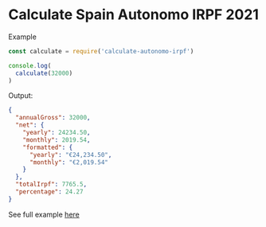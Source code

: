 # Calculate Spain Autonomo IRPF 2021

Example
```js
const calculate = require('calculate-autonomo-irpf')

console.log(
  calculate(32000)
)
```

Output:
```json
{
  "annualGross": 32000,
  "net": {
    "yearly": 24234.50,
    "monthly": 2019.54,
    "formatted": {
      "yearly": "€24,234.50",
      "monthly": "€2,019.54"
    }
  },
  "totalIrpf": 7765.5,
  "percentage": 24.27
}
```

See full example [here](https://github.com/Sansossio/calculate-autonomo-irpf/tree/master/example)